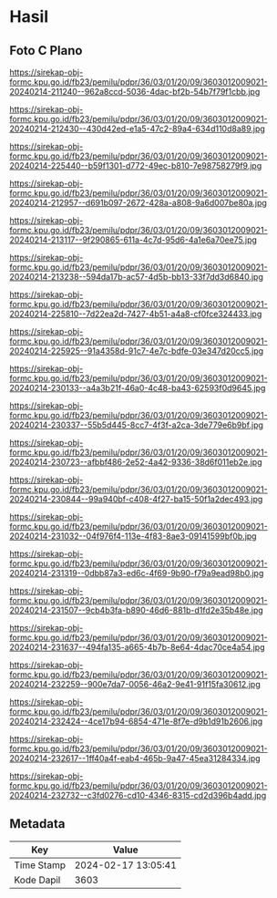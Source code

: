 # Hasil

## Foto C Plano

https://sirekap-obj-formc.kpu.go.id/fb23/pemilu/pdpr/36/03/01/20/09/3603012009021-20240214-211240--962a8ccd-5036-4dac-bf2b-54b7f79f1cbb.jpg

https://sirekap-obj-formc.kpu.go.id/fb23/pemilu/pdpr/36/03/01/20/09/3603012009021-20240214-212430--430d42ed-e1a5-47c2-89a4-634d110d8a89.jpg

https://sirekap-obj-formc.kpu.go.id/fb23/pemilu/pdpr/36/03/01/20/09/3603012009021-20240214-225440--b59f1301-d772-49ec-b810-7e98758279f9.jpg

https://sirekap-obj-formc.kpu.go.id/fb23/pemilu/pdpr/36/03/01/20/09/3603012009021-20240214-212957--d691b097-2672-428a-a808-9a6d007be80a.jpg

https://sirekap-obj-formc.kpu.go.id/fb23/pemilu/pdpr/36/03/01/20/09/3603012009021-20240214-213117--9f290865-611a-4c7d-95d6-4a1e6a70ee75.jpg

https://sirekap-obj-formc.kpu.go.id/fb23/pemilu/pdpr/36/03/01/20/09/3603012009021-20240214-213238--594da17b-ac57-4d5b-bb13-33f7dd3d6840.jpg

https://sirekap-obj-formc.kpu.go.id/fb23/pemilu/pdpr/36/03/01/20/09/3603012009021-20240214-225810--7d22ea2d-7427-4b51-a4a8-cf0fce324433.jpg

https://sirekap-obj-formc.kpu.go.id/fb23/pemilu/pdpr/36/03/01/20/09/3603012009021-20240214-225925--91a4358d-91c7-4e7c-bdfe-03e347d20cc5.jpg

https://sirekap-obj-formc.kpu.go.id/fb23/pemilu/pdpr/36/03/01/20/09/3603012009021-20240214-230133--a4a3b21f-46a0-4c48-ba43-62593f0d9645.jpg

https://sirekap-obj-formc.kpu.go.id/fb23/pemilu/pdpr/36/03/01/20/09/3603012009021-20240214-230337--55b5d445-8cc7-4f3f-a2ca-3de779e6b9bf.jpg

https://sirekap-obj-formc.kpu.go.id/fb23/pemilu/pdpr/36/03/01/20/09/3603012009021-20240214-230723--afbbf486-2e52-4a42-9336-38d6f011eb2e.jpg

https://sirekap-obj-formc.kpu.go.id/fb23/pemilu/pdpr/36/03/01/20/09/3603012009021-20240214-230844--99a940bf-c408-4f27-ba15-50f1a2dec493.jpg

https://sirekap-obj-formc.kpu.go.id/fb23/pemilu/pdpr/36/03/01/20/09/3603012009021-20240214-231032--04f976f4-113e-4f83-8ae3-09141599bf0b.jpg

https://sirekap-obj-formc.kpu.go.id/fb23/pemilu/pdpr/36/03/01/20/09/3603012009021-20240214-231319--0dbb87a3-ed6c-4f69-9b90-f79a9ead98b0.jpg

https://sirekap-obj-formc.kpu.go.id/fb23/pemilu/pdpr/36/03/01/20/09/3603012009021-20240214-231507--9cb4b3fa-b890-46d6-881b-d1fd2e35b48e.jpg

https://sirekap-obj-formc.kpu.go.id/fb23/pemilu/pdpr/36/03/01/20/09/3603012009021-20240214-231637--494fa135-a665-4b7b-8e64-4dac70ce4a54.jpg

https://sirekap-obj-formc.kpu.go.id/fb23/pemilu/pdpr/36/03/01/20/09/3603012009021-20240214-232259--900e7da7-0056-46a2-9e41-91f15fa30612.jpg

https://sirekap-obj-formc.kpu.go.id/fb23/pemilu/pdpr/36/03/01/20/09/3603012009021-20240214-232424--4ce17b94-6854-471e-8f7e-d9b1d91b2606.jpg

https://sirekap-obj-formc.kpu.go.id/fb23/pemilu/pdpr/36/03/01/20/09/3603012009021-20240214-232617--1ff40a4f-eab4-465b-9a47-45ea31284334.jpg

https://sirekap-obj-formc.kpu.go.id/fb23/pemilu/pdpr/36/03/01/20/09/3603012009021-20240214-232732--c3fd0276-cd10-4346-8315-cd2d396b4add.jpg


## Metadata

| Key        | Value               |
| ---------- | ------------------- |
| Time Stamp | 2024-02-17 13:05:41 |
| Kode Dapil | 3603                |



